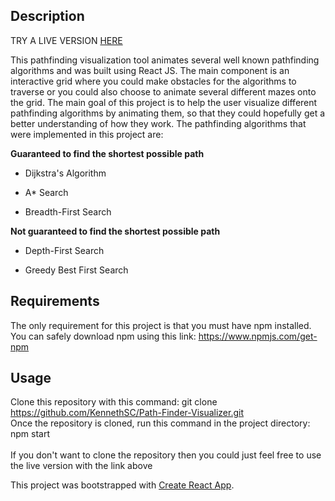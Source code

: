 ## Description

TRY A LIVE VERSION [HERE](https://path-finder-visualizer.netlify.app)<br/>

This pathfinding visualization tool animates several well known pathfinding algorithms and was built using React JS. The main component is an interactive grid where you could make obstacles for the algorithms to traverse or you could also choose to animate several different mazes onto the grid. The main goal of this project is to help the user visualize different pathfinding algorithms by animating them, so that they could hopefully get a better understanding of how they work. The pathfinding algorithms that were implemented in this project are:<br/>


**Guaranteed to find the shortest possible path** <br/>


- Dijkstra's Algorithm

- A* Search

- Breadth-First Search<br/>


**Not guaranteed to find the shortest possible path**<br/>


- Depth-First Search

- Greedy Best First Search


## Requirements
The only requirement for this project is that you must have npm installed. You can safely download npm using this link: https://www.npmjs.com/get-npm


## Usage

Clone this repository with this command: git clone https://github.com/KennethSC/Path-Finder-Visualizer.git<br/>
Once the repository is cloned, run this command in the project directory: npm start<br/>
<br/>
If you don't want to clone the repository then you could just feel free to use the live version with the link above

This project was bootstrapped with [Create React App](https://github.com/facebook/create-react-app).
